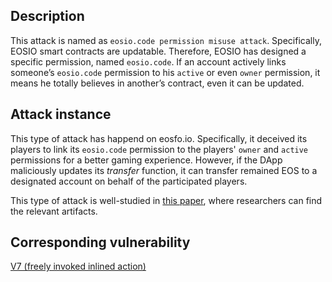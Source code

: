 ## Description

This attack is named as `eosio.code permission misuse attack`. Specifically, EOSIO smart contracts are updatable. Therefore, EOSIO has designed a specific permission, named `eosio.code`. If an account actively links someone’s `eosio.code` permission to his `active` or even `owner` permission, it means he totally believes in another’s contract, even it can be updated.

## Attack instance

This type of attack has happend on eosfo.io. Specifically, it deceived its players to link its `eosio.code` permission to the players' `owner` and `active` permissions for a better gaming experience. However, if the DApp maliciously updates its *transfer* function, it can transfer remained EOS to a designated account on behalf of the participated players.

This type of attack is well-studied in [this paper](https://dl.acm.org/doi/10.1145/3392155), where researchers can find the relevant artifacts.

## Corresponding vulnerability

[V7 (freely invoked inlined action)](../vulnerabilities/v7.md)